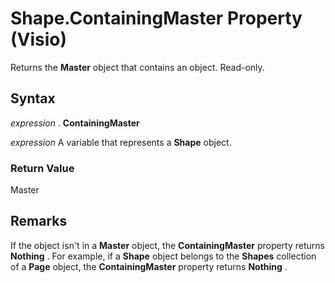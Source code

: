 
# Shape.ContainingMaster Property (Visio)

Returns the  **Master** object that contains an object. Read-only.


## Syntax

 _expression_ . **ContainingMaster**

 _expression_ A variable that represents a **Shape** object.


### Return Value

Master


## Remarks

If the object isn't in a  **Master** object, the **ContainingMaster** property returns **Nothing** . For example, if a **Shape** object belongs to the **Shapes** collection of a **Page** object, the **ContainingMaster** property returns **Nothing** .

